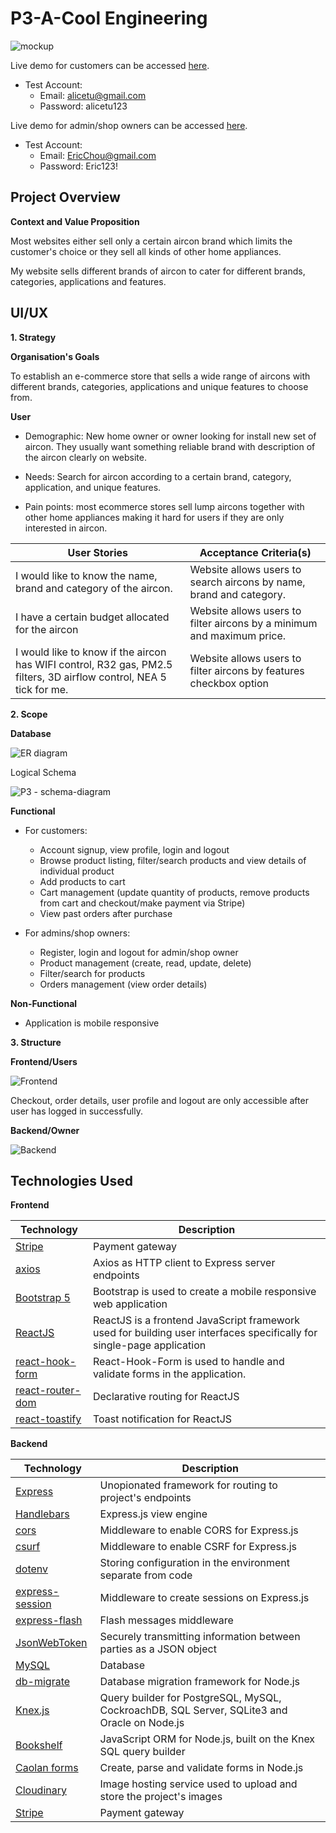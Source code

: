 # P3-A-Cool Engineering

![mockup](https://github.com/Alansiapk/P3-A-CoolEngineering-React/assets/122661925/1a9d1829-0c22-450a-9a6c-56ebc19d4f7a)

Live demo for customers can be accessed [here](https://phenomenal-choux-91c842.netlify.app/).
* Test Account: 
    * Email: alicetu@gmail.com
    * Password: alicetu123

Live demo for admin/shop owners can be accessed [here](https://acoolengineering-express.onrender.com).
* Test Account: 
    * Email: EricChou@gmail.com
    * Password: Eric123!
## Project Overview 

**Context and Value Proposition**

Most websites either sell only a certain  aircon brand which limits the customer's choice or they sell all kinds of other home appliances.

My website sells different brands of aircon to cater for different brands, categories, applications and features.

## UI/UX 

**1. Strategy**

**Organisation's Goals** 

To establish an e-commerce store that sells a wide range of aircons with different brands, categories, applications and unique features to choose from.

**User** 

- Demographic: New home owner or owner looking for install new set of aircon. They usually want something reliable brand with description of the aircon clearly on website.

- Needs: Search for aircon according to a certain brand, category, application,  and unique features.

- Pain points: most ecommerce stores sell lump aircons together with other home appliances making it hard for users if they are only interested in aircon.

| User Stories | Acceptance Criteria(s) |
| ------------ | ---------------------- |
| I would like to know the name, brand and category of the aircon. | Website allows users to search aircons by name, brand and category. |
| I have a certain budget allocated for the aircon | Website allows users to filter aircons by a minimum and maximum price. |
| I would like to know if the aircon has WIFI control, R32 gas, PM2.5 filters, 3D airflow control, NEA 5 tick for me. | Website allows users to filter aircons by features checkbox option |

**2. Scope** 

**Database**

![ER diagram](https://github.com/Alansiapk/P3-A-CoolEngineering-React/assets/122661925/66b44084-e4f5-4003-823c-ad98580435e8)

Logical Schema

![P3 - schema-diagram](https://github.com/Alansiapk/P3-A-CoolEngineering-React/assets/122661925/7e3b2468-5ffd-454d-b526-51a83033a00a)

**Functional**

* For customers: 
    * Account signup, view profile, login and logout
    * Browse product listing, filter/search products and view details of individual product
    * Add products to cart
    * Cart management (update quantity of products, remove products from cart and checkout/make payment via Stripe)
    * View past orders after purchase

* For admins/shop owners: 
    * Register, login and logout for admin/shop owner
    * Product management (create, read, update, delete)
    * Filter/search for products
    * Orders management (view order details)

**Non-Functional** 

- Application is mobile responsive

**3. Structure** 

**Frontend/Users**

![Frontend](https://github.com/Alansiapk/P3-A-CoolEngineering-React/assets/122661925/f0b43852-8a4c-484d-86d7-a9c597526b26)

Checkout, order details, user profile and logout are only accessible after user has logged in successfully. 

**Backend/Owner**

![Backend](https://github.com/Alansiapk/P3-A-CoolEngineering-React/assets/122661925/a93484d8-e668-4a7d-80b2-cf0851a22d38)

## Technologies Used 

**Frontend**

Technology                                                                                  | Description
------------------------------------------------------------------------------------------  | -----------
[Stripe](https://stripe.com/)                                                               | Payment gateway
[axios](https://github.com/axios/axios)                                                     | Axios as HTTP client to Express server endpoints
[Bootstrap 5](https://github.com/twbs/bootstrap)                                            | Bootstrap is used to create a mobile responsive web application
[ReactJS](https://reactjs.org/)                                                             | ReactJS is a frontend JavaScript framework used for building user interfaces specifically for single-page application
[react-hook-form](https://github.com/react-hook-form/react-hook-form)                       | React-Hook-Form is used to handle and validate forms in the application. 
[react-router-dom](https://github.com/remix-run/react-router)                               | Declarative routing for ReactJS
[react-toastify](https://fkhadra.github.io/react-toastify/introduction)                     | Toast notification for ReactJS

**Backend**

| Technology | Description |
| ------------ | ---------------------- |
| [Express](https://expressjs.com/) | Unopionated framework for routing to project's endpoints |
| [Handlebars](https://github.com/pillarjs/hbs) | Express.js view engine |
| [cors](https://www.npmjs.com/package/cors) | Middleware to enable CORS for Express.js |
| [csurf](https://www.npmjs.com/package/csurf) | Middleware to enable CSRF for Express.js |
| [dotenv](https://github.com/motdotla/dotenv) | Storing configuration in the environment separate from code |
| [express-session](https://www.npmjs.com/package/express-session) | Middleware to create sessions on Express.js |
| [express-flash](https://www.npmjs.com/package/express-flash) | Flash messages middleware |
| [JsonWebToken](https://github.com/auth0/node-jsonwebtoken) | Securely transmitting information between parties as a JSON object |
| [MySQL](https://www.mysql.com/) | Database |
| [db-migrate](https://db-migrate.readthedocs.io/en/latest/) | Database migration framework for Node.js |
| [Knex.js](https://knexjs.org/) | Query builder for PostgreSQL, MySQL, CockroachDB, SQL Server, SQLite3 and Oracle on Node.js |
| [Bookshelf](https://bookshelfjs.org/) | JavaScript ORM for Node.js, built on the Knex SQL query builder |
| [Caolan forms](https://github.com/caolan/forms) | Create, parse and validate forms in Node.js |
| [Cloudinary](https://cloudinary.com/) | Image hosting service used to upload and store the project's images |
| [Stripe](https://stripe.com/en-sg) | Payment gateway |




